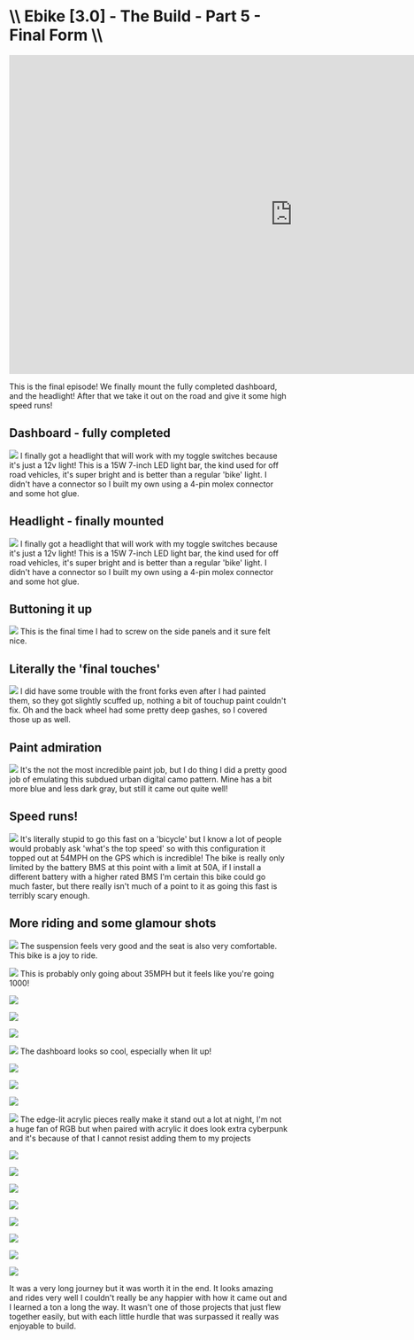 # \\\ Ebike [3.0] - The Build - Part 5 - Final Form \\\

<iframe width="1024" height="576" src="https://www.youtube.com/embed/EzwQQsD23RA" title="YouTube video player" frameborder="0" allow="accelerometer; autoplay; clipboard-write; encrypted-media; gyroscope; picture-in-picture" allowfullscreen></iframe>

This is the final episode! We finally mount the fully completed dashboard, and the headlight! After that we take it out on the road and give it some high speed runs! 


## Dashboard - fully completed

![](part5-dash.jpg)
I finally got a headlight that will work with my toggle switches because it's just a 12v light! This is a 15W 7-inch LED light bar, the kind used for off road vehicles, it's super bright and is better than a regular 'bike' light. I didn't have a connector so I built my own using a 4-pin molex connector and some hot glue. 


## Headlight - finally mounted

![](part5-headlight.jpg)
I finally got a headlight that will work with my toggle switches because it's just a 12v light! This is a 15W 7-inch LED light bar, the kind used for off road vehicles, it's super bright and is better than a regular 'bike' light. I didn't have a connector so I built my own using a 4-pin molex connector and some hot glue. 


## Buttoning it up

![](part5-panel.jpg)
This is the final time I had to screw on the side panels and it sure felt nice.    


## Literally the 'final touches'

![](part5-touchup.jpg)
I did have some trouble with the front forks even after I had painted them, so they got slightly scuffed up, nothing a bit of touchup paint couldn't fix. Oh and the back wheel had some pretty deep gashes, so I covered those up as well.    


## Paint admiration

![](part5-camo.jpg)
It's the not the most incredible paint job, but I do thing I did a pretty good job of emulating this subdued urban digital camo pattern. Mine has a bit more blue and less dark gray, but still it came out quite well! 


## Speed runs!

![](part5-speed.jpg)
It's literally stupid to go this fast on a 'bicycle' but I know a lot of people would probably ask 'what's the top speed' so with this configuration it topped out at 54MPH on the GPS which is incredible! The bike is really only limited by the battery BMS at this point with a limit at 50A, if I install a different battery with a higher rated BMS I'm certain this bike could go much faster, but there really isn't much of a point to it as going this fast is terribly scary enough.  


## More riding and some glamour shots

![](part5-ride1.jpg)
The suspension feels very good and the seat is also very comfortable. This bike is a joy to ride. 

![](part5-ride2.jpg)
This is probably only going about 35MPH but it feels like you're going 1000! 

![](part5-glam1.jpg)

![](part5-glam2.jpg)

![](part5-glam3.jpg)

![](part5-glam4.jpg)
The dashboard looks so cool, especially when lit up! 

![](part5-glam5.jpg)

![](part5-glam6.jpg)

![](part5-glam7.jpg)

![](part5-glam8.jpg)
The edge-lit acrylic pieces really make it stand out a lot at night, I'm not a huge fan of RGB but when paired with acrylic it does look extra cyberpunk and it's because of that I cannot resist adding them to my projects

![](part5-glam9.jpg)

![](part5-glam10.jpg)

![](part5-ride5.jpg)

![](part5-glam11.jpg)

![](part5-glam12.jpg)

![](part5-ride7.jpg)

![](part5-glam14.jpg)

![](part5-glam13.jpg)

It was a very long journey but it was worth it in the end. It looks amazing and rides very well I couldn't really be any happier with how it came out and I learned a ton a long the way. It wasn't one of those projects that just flew together easily, but with each little hurdle that was surpassed it really was enjoyable to build. 






